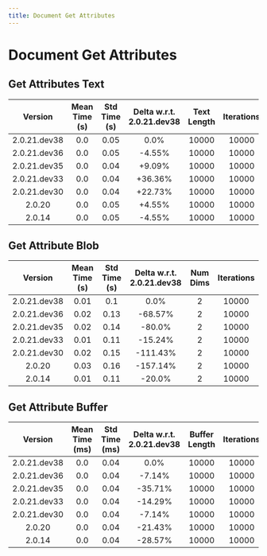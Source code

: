 ```yaml
---
title: Document Get Attributes
---
```

# Document Get Attributes

## Get Attributes Text

| Version | Mean Time (s) | Std Time (s) | Delta w.r.t. 2.0.21.dev38 | Text Length | Iterations |
| :---: | :---: | :---: | :---: | :---: | :---: |
| 2.0.21.dev38 | 0.0 | 0.05 | 0.0% | 10000 | 10000 |
| 2.0.21.dev36 | 0.0 | 0.05 | -4.55% | 10000 | 10000 |
| 2.0.21.dev35 | 0.0 | 0.04 | +9.09% | 10000 | 10000 |
| 2.0.21.dev33 | 0.0 | 0.04 | +36.36% | 10000 | 10000 |
| 2.0.21.dev30 | 0.0 | 0.04 | +22.73% | 10000 | 10000 |
| 2.0.20 | 0.0 | 0.05 | +4.55% | 10000 | 10000 |
| 2.0.14 | 0.0 | 0.05 | -4.55% | 10000 | 10000 |
## Get Attribute Blob

| Version | Mean Time (s) | Std Time (s) | Delta w.r.t. 2.0.21.dev38 | Num Dims | Iterations |
| :---: | :---: | :---: | :---: | :---: | :---: |
| 2.0.21.dev38 | 0.01 | 0.1 | 0.0% | 2 | 10000 |
| 2.0.21.dev36 | 0.02 | 0.13 | -68.57% | 2 | 10000 |
| 2.0.21.dev35 | 0.02 | 0.14 | -80.0% | 2 | 10000 |
| 2.0.21.dev33 | 0.01 | 0.11 | -15.24% | 2 | 10000 |
| 2.0.21.dev30 | 0.02 | 0.15 | -111.43% | 2 | 10000 |
| 2.0.20 | 0.03 | 0.16 | -157.14% | 2 | 10000 |
| 2.0.14 | 0.01 | 0.11 | -20.0% | 2 | 10000 |
## Get Attribute Buffer

| Version | Mean Time (ms) | Std Time (ms) | Delta w.r.t. 2.0.21.dev38 | Buffer Length | Iterations |
| :---: | :---: | :---: | :---: | :---: | :---: |
| 2.0.21.dev38 | 0.0 | 0.04 | 0.0% | 10000 | 10000 |
| 2.0.21.dev36 | 0.0 | 0.04 | -7.14% | 10000 | 10000 |
| 2.0.21.dev35 | 0.0 | 0.04 | -35.71% | 10000 | 10000 |
| 2.0.21.dev33 | 0.0 | 0.04 | -14.29% | 10000 | 10000 |
| 2.0.21.dev30 | 0.0 | 0.04 | -7.14% | 10000 | 10000 |
| 2.0.20 | 0.0 | 0.04 | -21.43% | 10000 | 10000 |
| 2.0.14 | 0.0 | 0.04 | -28.57% | 10000 | 10000 |
